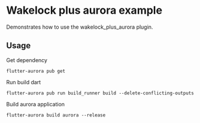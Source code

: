 # Wakelock plus aurora example

Demonstrates how to use the wakelock_plus_aurora plugin.

## Usage

Get dependency

```shell
flutter-aurora pub get
```

Run build dart

```shell
flutter-aurora pub run build_runner build --delete-conflicting-outputs
```

Build aurora application

```shell
flutter-aurora build aurora --release
```
